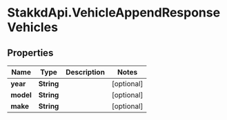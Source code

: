 # StakkdApi.VehicleAppendResponseVehicles

## Properties

Name | Type | Description | Notes
------------ | ------------- | ------------- | -------------
**year** | **String** |  | [optional] 
**model** | **String** |  | [optional] 
**make** | **String** |  | [optional] 


